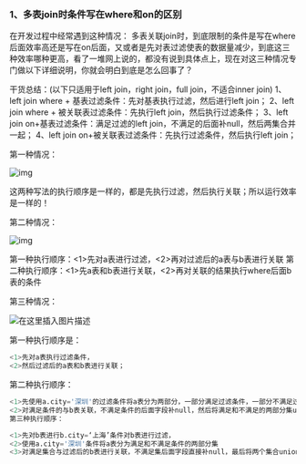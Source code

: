 ### 1、多表join时条件写在where和on的区别

在开发过程中经常遇到这种情况：
多表关联join时，到底限制的条件是写在where后面效率高还是写在on后面，又或者是先对表过滤使表的数据量减少，到底这三种效率哪种更高，看了一堆网上说的，都没有说到具体点上，现在对这三种情况专门做以下详细说明，你就会明白到底是怎么回事了？

干货总结：(以下只适用于left join，right join，full join，不适合inner join)
1、left join where + 基表过滤条件：先对基表执行过滤，然后进行left join；
2、left join where + 被关联表过滤条件：先执行left join，然后执行过滤条件；
3、left join on+基表过滤条件：满足过滤的left join，不满足的后面补null，然后两集合并一起；
4、left join on+被关联表过滤条件：先执行过滤条件，然后执行left join；

第一种情况：

![img](https://gitee.com/ZXiangC/picture/raw/master/img/watermark,type_ZmFuZ3poZW5naGVpdGk,shadow_10,text_aHR0cHM6Ly9ibG9nLmNzZG4ubmV0L3dlaXhpbl80Mzg4ODgwNg==,size_16,color_FFFFFF,t_70)

这两种写法的执行顺序是一样的，都是先执行过滤，然后执行关联；所以运行效率是一样的！

第二种情况：

![img](https://gitee.com/ZXiangC/picture/raw/master/img/2)

第一种执行顺序：<1>先对a表进行过滤，<2>再对过滤后的a表与b表进行关联
第二种执行顺序：<1>先a表和b表进行关联，<2>再对关联的结果执行where后面b表的条件

第三种情况：

![在这里插入图片描述](https://gitee.com/ZXiangC/picture/raw/master/img/3)

第一种执行顺序是：

```sql
<1>先对a表执行过滤条件，
<2>然后过滤后的a表和b表进行关联；
```

第二种执行顺序：

```sql
<1>先使用a.city='深圳'的过滤条件将a表分为两部分，一部分满足过滤条件，一部分不满足过滤条件，
<2>对满足条件的与b表关联，不满足条件的后面字段补null，然后将满足和不满足的两部分集union起来成最后结果
第三种执行顺序：
```

```sql
<1>先对b表进行b.city=‘上海’条件对b表进行过滤，
<2>使用a.city='深圳'条件将a表分为满足和不满足条件的两部分集
<3>对满足集合与过滤后的b表进行关联，不满足集后面字段直接补null，最后将两个集合union起来成最终结果集
```


